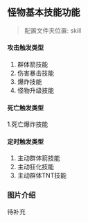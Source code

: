 ## 怪物基本技能功能

> 配置文件夹位置: skill

#### 攻击触发类型
1. 群体箭技能
2. 伤害暴击技能
3. 爆炸技能
4. 怪物升级技能

#### 死亡触发类型
1.死亡爆炸技能

#### 定时触发类型
1. 主动群体箭技能
2. 主动狂化技能
3. 主动群体TNT技能

### 图片介绍

待补充